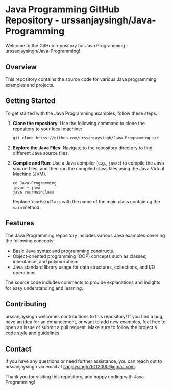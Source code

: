 # Java Programming GitHub Repository - urssanjaysingh/Java-Programming

Welcome to the GitHub repository for Java Programming - urssanjaysingh/Java-Programming!

## Overview

This repository contains the source code for various Java programming examples and projects.

## Getting Started

To get started with the Java Programming examples, follow these steps:

1. **Clone the repository**: Use the following command to clone the repository to your local machine:

   ```
   git clone https://github.com/urssanjaysingh/Java-Programming.git
   ```

2. **Explore the Java Files**: Navigate to the repository directory to find different Java source files.

3. **Compile and Run**: Use a Java compiler (e.g., `javac`) to compile the Java source files, and then run the compiled class files using the Java Virtual Machine (JVM).

   ```
   cd Java-Programming
   javac *.java
   java YourMainClass
   ```

   Replace `YourMainClass` with the name of the main class containing the `main` method.

## Features

The Java Programming repository includes various Java examples covering the following concepts:

- Basic Java syntax and programming constructs.
- Object-oriented programming (OOP) concepts such as classes, inheritance, and polymorphism.
- Java standard library usage for data structures, collections, and I/O operations.

The source code includes comments to provide explanations and insights for easy understanding and learning.

## Contributing

urssanjaysingh welcomes contributions to this repository! If you find a bug, have an idea for an enhancement, or want to add new examples, feel free to open an issue or submit a pull request. Make sure to follow the project's code style and guidelines.

## Contact

If you have any questions or need further assistance, you can reach out to urssanjaysingh via email at sanjaysingh26112000@gmail.com.

Thank you for visiting this repository, and happy coding with Java Programming!
